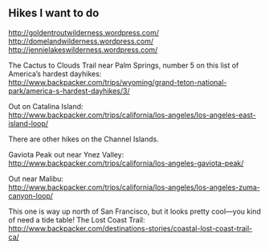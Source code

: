 
## Hikes I want to do

http://goldentroutwilderness.wordpress.com/  
http://domelandwilderness.wordpress.com/  
http://jennielakeswilderness.wordpress.com/  


The Cactus to Clouds Trail near Palm Springs, number 5 on this list of America’s hardest dayhikes:  
http://www.backpacker.com/trips/wyoming/grand-teton-national-park/america-s-hardest-dayhikes/3/  

Out on Catalina Island:  
http://www.backpacker.com/trips/california/los-angeles/los-angeles-east-island-loop/  

There are other hikes on the Channel Islands.  

Gaviota Peak out near Ynez Valley:  
http://www.backpacker.com/trips/california/los-angeles-gaviota-peak/  

Out near Malibu:  
http://www.backpacker.com/trips/california/los-angeles/los-angeles-zuma-canyon-loop/  

This one is way up north of San Francisco, but it looks pretty cool—you kind of need a tide table!  The Lost Coast Trail:  
http://www.backpacker.com/destinations-stories/coastal-lost-coast-trail-ca/  


